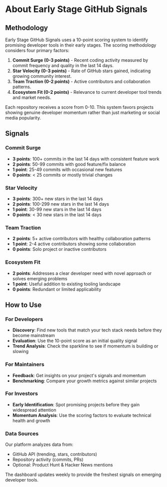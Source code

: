 # About Early Stage GitHub Signals

## Methodology

Early Stage GitHub Signals uses a 10-point scoring system to identify promising developer tools in their early stages. The scoring methodology considers four primary factors:

1. **Commit Surge (0-3 points)** - Recent coding activity measured by commit frequency and quality in the last 14 days.
2. **Star Velocity (0-3 points)** - Rate of GitHub stars gained, indicating growing community interest.
3. **Team Traction (0-2 points)** - Active contributors and collaboration patterns.
4. **Ecosystem Fit (0-2 points)** - Relevance to current developer tool trends and market needs.

Each repository receives a score from 0-10. This system favors projects showing genuine developer momentum rather than just marketing or social media popularity.

## Signals

### Commit Surge
- **3 points**: 100+ commits in the last 14 days with consistent feature work
- **2 points**: 50-99 commits with good feature/fix balance
- **1 point**: 25-49 commits with occasional new features
- **0 points**: < 25 commits or mostly trivial changes

### Star Velocity
- **3 points**: 300+ new stars in the last 14 days
- **2 points**: 100-299 new stars in the last 14 days
- **1 point**: 30-99 new stars in the last 14 days
- **0 points**: < 30 new stars in the last 14 days

### Team Traction
- **2 points**: 5+ active contributors with healthy collaboration patterns
- **1 point**: 2-4 active contributors showing some collaboration
- **0 points**: Solo project or inactive contributors

### Ecosystem Fit
- **2 points**: Addresses a clear developer need with novel approach or solves emerging problems
- **1 point**: Useful addition to existing tooling landscape
- **0 points**: Redundant or limited applicability

## How to Use

### For Developers
- **Discovery**: Find new tools that match your tech stack needs before they become mainstream
- **Evaluation**: Use the 10-point score as an initial quality signal
- **Trend Analysis**: Check the sparkline to see if momentum is building or slowing

### For Maintainers
- **Feedback**: Get insights on your project's signals and momentum
- **Benchmarking**: Compare your growth metrics against similar projects

### For Investors
- **Early Identification**: Spot promising projects before they gain widespread attention
- **Momentum Analysis**: Use the scoring factors to evaluate technical health and growth

### Data Sources
Our platform analyzes data from:
- GitHub API (trending, stars, contributors)
- Repository activity (commits, PRs)
- Optional: Product Hunt & Hacker News mentions

The dashboard updates weekly to provide the freshest signals on emerging developer tools.
